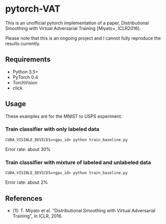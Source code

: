 # pytorch-VAT

This is an unofficial pytorch implementation of a paper, Distributional Smoothing with Virtual Adversarial Training [Miyato+, ICLR2016].

Please note that this is an ongoing project and I cannot fully reproduce the results currently.


## Requirements
- Python 3.5+
- PyTorch 0.4
- TorchVision
- click


## Usage

These examples are for the MNIST to USPS experiment.

### Train classifier with only labeled data
```
CUDA_VISIBLE_DEVICES=<gpu_id> python train_baseline.py
```
Error rate: about 30%

### Train classifier with mixture of labeled and unlabeled data
```
CUDA_VISIBLE_DEVICES=<gpu_id> python train_baseline.py
```
Error rate: about 2%

## References
- [1]: T. Miyato et al. "Distributional Smoothing with Virtual Adversarial Training", in ICLR, 2016.
